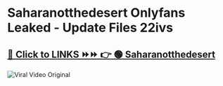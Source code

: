 
 # Saharanotthedesert Onlyfans Leaked - Update Files 22ivs

## <h2><a href="https://clipsfans.com/Saharanotthedesert&ref=git">🔗 Click to LINKS ⏩⏩ 👉 🟢 Saharanotthedesert </a></h2>

<a href="https://clipsfans.com/Saharanotthedesert&ref=git" rel="nofollow" data-target="animated-image.originalLink"><img src="https://i.ibb.co.com/xMMVF88/686577567.gif" alt="Viral Video Original" style="max-width: 100%; display: inline-block;" data-target="animated-image.originalImage"></a>

